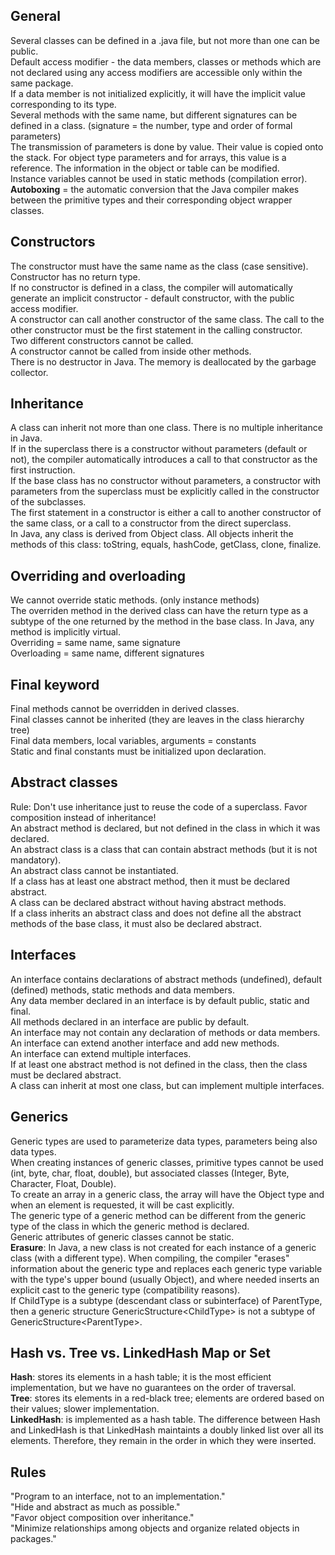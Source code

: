 ## General
Several classes can be defined in a .java file, but not more than one can be public.  
Default access modifier - the data members, classes or methods which are not declared using any access modifiers are accessible only within the same package.  
If a data member is not initialized explicitly, it will have the implicit value corresponding to its type.  
Several methods with the same name, but different signatures can be defined in a class. (signature = the number, type and order of formal parameters)  
The transmission of parameters is done by value. Their value is copied onto the stack. For object type parameters and for arrays, this value is a reference. The information in the object or table can be modified.  
Instance variables cannot be used in static methods (compilation error).  
**Autoboxing** = the automatic conversion that the Java compiler makes between the primitive types and their corresponding object wrapper classes.  

## Constructors
The constructor must have the same name as the class (case sensitive).  
Constructor has no return type.  
If no constructor is defined in a class, the compiler will automatically generate an implicit constructor - default constructor, with the public access modifier.  
A constructor can call another constructor of the same class. The call to the other constructor must be the first statement in the calling constructor.  
Two different constructors cannot be called.  
A constructor cannot be called from inside other methods.  
There is no destructor in Java. The memory is deallocated by the garbage collector.  

## Inheritance
A class can inherit not more than one class. There is no multiple inheritance in Java.  
If in the superclass there is a constructor without parameters (default or not), the compiler automatically introduces a call to that constructor as the first instruction.  
If the base class has no constructor without parameters, a constructor with parameters from the superclass must be explicitly called in the constructor of the subclasses.  
The first statement in a constructor is either a call to another constructor of the same class, or a call to a constructor from the direct superclass.  
In Java, any class is derived from Object class. All objects inherit the methods of this class: toString, equals, hashCode, getClass, clone, finalize.  

## Overriding and overloading
We cannot override static methods. (only instance methods)  
The overriden method in the derived class can have the return type as a subtype of the one returned by the method in the base class.
In Java, any method is implicitly virtual.  
Overriding = same name, same signature  
Overloading = same name, different signatures  

## Final keyword
Final methods cannot be overridden in derived classes.  
Final classes cannot be inherited (they are leaves in the class hierarchy tree)  
Final data members, local variables, arguments = constants  
Static and final constants must be initialized upon declaration.  

## Abstract classes
Rule: Don't use inheritance just to reuse the code of a superclass. Favor composition instead of inheritance!  
An abstract method is declared, but not defined in the class in which it was declared.  
An abstract class is a class that can contain abstract methods (but it is not mandatory).  
An abstract class cannot be instantiated.  
If a class has at least one abstract method, then it must be declared abstract.  
A class can be declared abstract without having abstract methods.  
If a class inherits an abstract class and does not define all the abstract methods of the base class, it must also be declared abstract.  

## Interfaces
An interface contains declarations of abstract methods (undefined), default (defined) methods, static methods and data members.  
Any data member declared in an interface is by default public, static and final.  
All methods declared in an interface are public by default.  
An interface may not contain any declaration of methods or data members.  
An interface can extend another interface and add new methods.  
An interface can extend multiple interfaces.  
If at least one abstract method is not defined in the class, then the class must be declared abstract.  
A class can inherit at most one class, but can implement multiple interfaces.  

## Generics
Generic types are used to parameterize data types, parameters being also data types.  
When creating instances of generic classes, primitive types cannot be used (int, byte, char, float, double), but associated classes (Integer, Byte, Character, Float, Double).  
To create an array in a generic class, the array will have the Object type and when an element is requested, it will be cast explicitly.  
The generic type of a generic method can be different from the generic type of the class in which the generic method is declared.  
Generic attributes of generic classes cannot be static.  
**Erasure**: In Java, a new class is not created for each instance of a generic class (with a different type). When compiling, the compiler "erases" information about the generic type and replaces each generic type variable with the type's upper bound (usually Object), and where needed inserts an explicit cast to the generic type (compatibility reasons).  
If ChildType is a subtype (descendant class or subinterface) of ParentType, then a generic structure GenericStructure\<ChildType> is not a subtype of GenericStructure\<ParentType>.  

## Hash vs. Tree vs. LinkedHash Map or Set
**Hash**: stores its elements in a hash table; it is the most efficient implementation, but we have no guarantees on the order of traversal.  
**Tree**: stores its elements in a red-black tree; elements are ordered based on their values; slower implementation.  
**LinkedHash**: is implemented as a hash table. The difference between Hash and LinkedHash is that LinkedHash maintaints a doubly linked list over all its elements. Therefore, they remain in the order in which they were inserted.  

## Rules
"Program to an interface, not to an implementation."  
"Hide and abstract as much as possible."  
"Favor object composition over inheritance."  
"Minimize relationships among objects and organize related objects in packages."  
